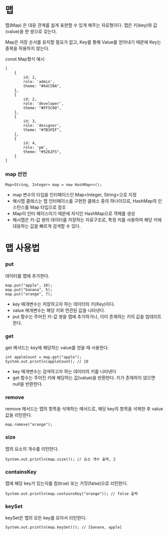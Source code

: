# 맵
맵(Map) 은 대응 관계를 쉽게 표현할 수 있게 해주는 자료형이다. 맵은 키(key)와 값(value)을 한 쌍으로 갖는다. 

Map은 저장 순서를 유지할 필요가 없고, Key를 통해 Value를 얻어내기 때문에 Key는 중복을 허용하지 않는다.

const Map형식 예시
```
[
    {
        id: 1,
        role: 'admin',
        theme: "#64C59A",
    },
    {
        id: 2,
        role: 'developer',
        theme: "#FF5C00",
    },
    {
        id: 3,
        role: 'designer',
        theme: "#7B3FEF",
    },
    {
        id: 4,
        role: 'pm',
        theme: "#5262F5",
    }
]
```

### map 선언
```
Map<String, Integer> map = new HashMap<>();
```
- map 변수의 타입을 인터페이스인 Map<Integer, String>으로 지정
- 해시맵 클래스는 맵 인터페이스를 구현한 클래스 중의 하나이므로, HashMap의 인스턴스를 Map 타입으로 참조
- Map이 인터 페이스이기 때문에 자식인 HashMap으로 객체를 생성
- 해시맵은 키-값 쌍의 데이터를 저장하는 자료구조로, 특정 키를 사용하여 해당 키에 대응하는 값을 빠르게 검색할 수 있다.

# 맵 사용법
### put
데이터를 맵에 추가한다.
```
map.put("apple", 10);
map.put("banana", 5);
map.put("orange", 7);
```
- key 매개변수는 저장하고자 하는 데이터의 키(Key)이다.
- value 매개변수는 해당 키와 연관된 값을 나타낸다.
- put 함수는 주어진 키-값 쌍을 맵에 추가하거나, 이미 존재하는 키의 값을 업데이트한다.

### get
get 메서드는 key에 해당하는 value를 얻을 때 사용한다.
```
int appleCount = map.get("apple");
System.out.println(appleCount); // 10
```
- key 매개변수는 검색하고자 하는 데이터의 키를 나타낸다
- get 함수는 주어진 키에 해당하는 값(value)을 반환한다. 키가 존재하지 않으면 null을 반환한다.

### remove
remove 메서드는 맵의 항목을 삭제하는 메서드로, 해당 key의 항목을 삭제한 후 value 값을 리턴한다.
```
map.remove("orange");
```

### size
맵의 요소의 개수를 리턴한다.
```
System.out.println(map.size()); // 요소 개수 출력, 2
```

### containsKey
맵에 해당 key가 있는지를 참(true) 또는 거짓(false)으로 리턴한다.
```
System.out.println(map.containsKey("orange")); // false 출력
```

### keySet
keySet은 맵의 모든 key를 모아서 리턴한다.
```
System.out.println(map.keySet()); // [banana, apple]
```
